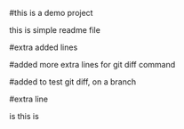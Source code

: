 #this is a demo project 

this is simple readme file

#extra added lines

#added more extra lines for git diff command

#added to test  git diff, on a branch

#extra line

is this is 

